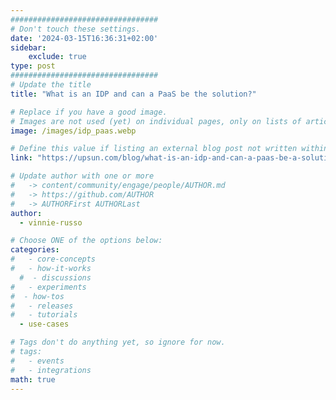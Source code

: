 ```yaml
---
#################################
# Don't touch these settings.
date: '2024-03-15T16:36:31+02:00'
sidebar:
    exclude: true
type: post
#################################
# Update the title
title: "What is an IDP and can a PaaS be the solution?"

# Replace if you have a good image. 
# Images are not used (yet) on individual pages, only on lists of articles.
image: /images/idp_paas.webp

# Define this value if listing an external blog post not written within this site.
link: "https://upsun.com/blog/what-is-an-idp-and-can-a-paas-be-a-solution/"

# Update author with one or more
#   -> content/community/engage/people/AUTHOR.md
#   -> https://github.com/AUTHOR
#   -> AUTHORFirst AUTHORLast
author:
  - vinnie-russo

# Choose ONE of the options below:
categories:
#   - core-concepts
#   - how-it-works
  #  - discussions
#   - experiments
#  - how-tos
#   - releases
#   - tutorials
  - use-cases

# Tags don't do anything yet, so ignore for now.
# tags:
#   - events
#   - integrations
math: true
---
```

